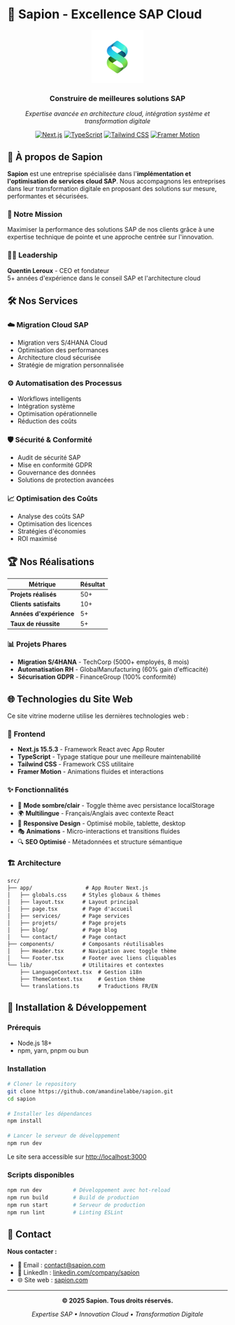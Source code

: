# 🚀 Sapion - Excellence SAP Cloud

<div align="center">
  <img src="./public/logo_sapion.png" alt="Sapion Logo" width="120" height="120" />
  
  ### **Construire de meilleures solutions SAP**
  
  *Expertise avancée en architecture cloud, intégration système et transformation digitale*
  
  [![Next.js](https://img.shields.io/badge/Next.js-15.5.3-black?style=for-the-badge&logo=next.js)](https://nextjs.org/)
  [![TypeScript](https://img.shields.io/badge/TypeScript-5.0-blue?style=for-the-badge&logo=typescript)](https://www.typescriptlang.org/)
  [![Tailwind CSS](https://img.shields.io/badge/Tailwind_CSS-3.4-38B2AC?style=for-the-badge&logo=tailwind-css)](https://tailwindcss.com/)
  [![Framer Motion](https://img.shields.io/badge/Framer_Motion-11.0-purple?style=for-the-badge&logo=framer)](https://www.framer.com/motion/)
</div>

## 🏢 À propos de Sapion

**Sapion** est une entreprise spécialisée dans l'**implémentation et l'optimisation de services cloud SAP**. Nous accompagnons les entreprises dans leur transformation digitale en proposant des solutions sur mesure, performantes et sécurisées.

### 🎯 Notre Mission
Maximiser la performance des solutions SAP de nos clients grâce à une expertise technique de pointe et une approche centrée sur l'innovation.

### 👨‍💼 Leadership
**Quentin Leroux** - CEO et fondateur  
5+ années d'expérience dans le conseil SAP et l'architecture cloud

## 🛠️ Nos Services

### ☁️ **Migration Cloud SAP**
- Migration vers S/4HANA Cloud
- Optimisation des performances
- Architecture cloud sécurisée
- Stratégie de migration personnalisée

### ⚙️ **Automatisation des Processus**
- Workflows intelligents
- Intégration système
- Optimisation opérationnelle
- Réduction des coûts

### 🛡️ **Sécurité & Conformité**
- Audit de sécurité SAP
- Mise en conformité GDPR
- Gouvernance des données
- Solutions de protection avancées

### 📈 **Optimisation des Coûts**
- Analyse des coûts SAP
- Optimisation des licences
- Stratégies d'économies
- ROI maximisé

## 🏆 Nos Réalisations

| Métrique | Résultat |
|----------|----------|
| **Projets réalisés** | 50+ |
| **Clients satisfaits** | 10+ |
| **Années d'expérience** | 5+ |
| **Taux de réussite** | 5+ |

### 📊 Projets Phares
- **Migration S/4HANA** - TechCorp (5000+ employés, 8 mois)
- **Automatisation RH** - GlobalManufacturing (60% gain d'efficacité)
- **Sécurisation GDPR** - FinanceGroup (100% conformité)

## 🌐 Technologies du Site Web

Ce site vitrine moderne utilise les dernières technologies web :

### 🎨 **Frontend**
- **Next.js 15.5.3** - Framework React avec App Router
- **TypeScript** - Typage statique pour une meilleure maintenabilité
- **Tailwind CSS** - Framework CSS utilitaire
- **Framer Motion** - Animations fluides et interactions

### ✨ **Fonctionnalités**
- 🌙 **Mode sombre/clair** - Toggle thème avec persistance localStorage
- 🌍 **Multilingue** - Français/Anglais avec contexte React
- 📱 **Responsive Design** - Optimisé mobile, tablette, desktop
- 🎭 **Animations** - Micro-interactions et transitions fluides
- 🔍 **SEO Optimisé** - Métadonnées et structure sémantique

### 🏗️ **Architecture**
```
src/
├── app/                 # App Router Next.js
│   ├── globals.css     # Styles globaux & thèmes
│   ├── layout.tsx      # Layout principal
│   ├── page.tsx        # Page d'accueil
│   ├── services/       # Page services
│   ├── projets/        # Page projets
│   ├── blog/           # Page blog
│   └── contact/        # Page contact
├── components/         # Composants réutilisables
│   ├── Header.tsx      # Navigation avec toggle thème
│   └── Footer.tsx      # Footer avec liens cliquables
└── lib/                # Utilitaires et contextes
    ├── LanguageContext.tsx  # Gestion i18n
    ├── ThemeContext.tsx     # Gestion thème
    └── translations.ts      # Traductions FR/EN
```

## 🚀 Installation & Développement

### Prérequis
- Node.js 18+
- npm, yarn, pnpm ou bun

### Installation
```bash
# Cloner le repository
git clone https://github.com/amandinelabbe/sapion.git
cd sapion

# Installer les dépendances
npm install

# Lancer le serveur de développement
npm run dev
```

Le site sera accessible sur [http://localhost:3000](http://localhost:3000)

### Scripts disponibles
```bash
npm run dev          # Développement avec hot-reload
npm run build        # Build de production
npm run start        # Serveur de production
npm run lint         # Linting ESLint
```

## 📧 Contact

**Nous contacter :**
- 📧 Email : [contact@sapion.com](mailto:contact@sapion.com)
- 🔗 LinkedIn : [linkedin.com/company/sapion](https://linkedin.com/company/sapion)
- 🌐 Site web : [sapion.com](https://sapion.com)

---

<div align="center">
  <p><strong>© 2025 Sapion. Tous droits réservés.</strong></p>
  <p><em>Expertise SAP • Innovation Cloud • Transformation Digitale</em></p>
</div>
